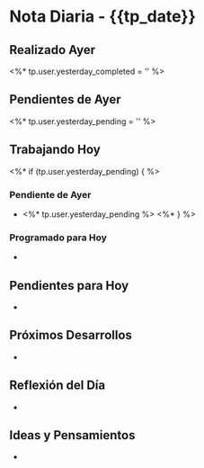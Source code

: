 # Nota Diaria - {{tp_date}}

## Realizado Ayer
<%* tp.user.yesterday_completed = '' %>

## Pendientes de Ayer
<%* tp.user.yesterday_pending = '' %>

## Trabajando Hoy
<%* if (tp.user.yesterday_pending) { %>
### Pendiente de Ayer
- <%* tp.user.yesterday_pending %>
<%* } %>

### Programado para Hoy
- 

## Pendientes para Hoy
- 

## Próximos Desarrollos
- 

## Reflexión del Día
- 

## Ideas y Pensamientos
- 
